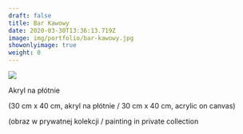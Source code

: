 ```yaml
---
draft: false
title: Bar Kawowy
date: 2020-03-30T13:36:13.719Z
image: img/portfolio/bar-kawowy.jpg
showonlyimage: true
weight: 0
---
```

![](/img/bar-kawowy.jpg)

Akryl na płótnie


(30 cm x 40 cm, akryl na płótnie / 30 cm x 40 cm, acrylic on canvas)

(obraz w prywatnej kolekcji / painting in private collection